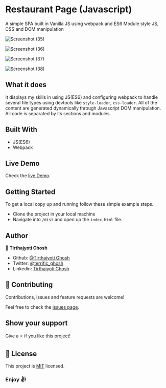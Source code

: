 # Restaurant Page (Javascript)
A simple SPA built in Vanilla JS using webpack and ES6 Module style JS, CSS and DOM manipulation

![Screenshot (35)](https://user-images.githubusercontent.com/57726348/86805565-99ba3980-c095-11ea-8311-32df1366a7e4.png)

![Screenshot (36)](https://user-images.githubusercontent.com/57726348/86806282-5b714a00-c096-11ea-9413-c901558cc425.png)

![Screenshot (37)](https://user-images.githubusercontent.com/57726348/86806294-5dd3a400-c096-11ea-8fed-75598f95fadc.png)

![Screenshot (38)](https://user-images.githubusercontent.com/57726348/86806298-5e6c3a80-c096-11ea-9e57-faad5eb9f884.png)

## What it does
It displays my skills in using JS(ES6) and configuring webpack to handle several file types using devtools like `style-loader`, `css-loader`. All of the content are generated dynamically through Javascript DOM manipulation. All code is separated by its sections and modules.

## Built With

- JS(ES6)
- Webpack

## Live Demo

Check the [live Demo](https://rawcdn.githack.com/tirthajyoti-ghosh/restaurant-page/5fd108cd132d5fecf16df9799e6ff023ba938161/dist/index.html).


## Getting Started

To get a local copy up and running follow these simple example steps.
- Clone the project in your local machine
- Navigate into `/dist` and open up the `index.html` file.

## Author

👤 **Tirthajyoti Ghosh**

- Github: [@Tirthajyoti Ghosh](https://github.com/tirthajyoti-ghosh)
- Twitter: [@terrific_ghosh](https://twitter.com/terrific_ghosh)
- Linkedin: [Tirthajyoti Ghosh](https://www.linkedin.com/in/tirthajyoti-ghosh/)

## 🤝 Contributing

Contributions, issues and feature requests are welcome!

Feel free to check the [issues page](https://github.com/tirthajyoti-ghosh/restaurant-page/issues).

## Show your support

Give a ⭐️ if you like this project!

## 📝 License

This project is [MiT](lic.url) licensed.

### Enjoy ✌!

